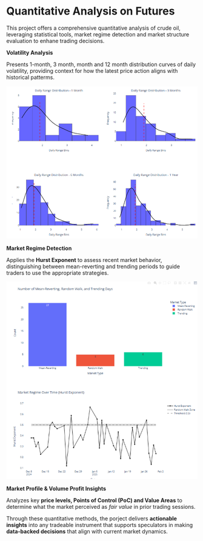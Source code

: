 # Quantitative Analysis on Futures

This project offers a comprehensive quantitative analysis of crude oil, leveraging statistical tools, market regime detection and market structure evaluation to enhane trading decisions. 

**Volatility Analysis**

Presents 1-month, 3 month,  month and 12 month distribution curves of daily volatility, providing context for how the latest price action aligns with historical patterms. 

![Daily Volatility Sample](Images/DailyVolSample.png)

**Market Regime Detection**

Applies the **Hurst Exponent** to assess recent market behavior, distinguishing between mean-reverting and trending periods to guide traders to use the appropriate strategies. 

![Market Regime Sample](Images/HurstExponentSample.png)

**Market Profile & Volume Profit Insights**

Analyzes key **price levels, Points of Control (PoC) and Value Areas** to determine what the market perceived as *fair value* in prior trading sessions. 

Through these quantitative methods, the porject delivers **actionable insights** into any tradeable instrument that supports speculators in making **data-backed decisions** that align with current market dynamics. 
